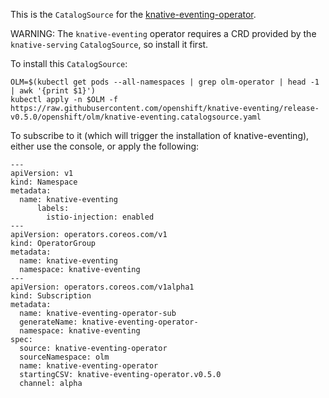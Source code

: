 
This is the `CatalogSource` for the
[knative-eventing-operator](https://github.com/openshift-knative/knative-eventing-operator).

WARNING: The `knative-eventing` operator requires a CRD provided by the
`knative-serving` `CatalogSource`, so install it first.

To install this `CatalogSource`:

    OLM=$(kubectl get pods --all-namespaces | grep olm-operator | head -1 | awk '{print $1}')
    kubectl apply -n $OLM -f https://raw.githubusercontent.com/openshift/knative-eventing/release-v0.5.0/openshift/olm/knative-eventing.catalogsource.yaml

To subscribe to it (which will trigger the installation of
knative-eventing), either use the console, or apply the following:

	---
	apiVersion: v1
	kind: Namespace
	metadata:
	  name: knative-eventing
          labels:
            istio-injection: enabled
	---
	apiVersion: operators.coreos.com/v1
	kind: OperatorGroup
	metadata:
	  name: knative-eventing
	  namespace: knative-eventing
	---
	apiVersion: operators.coreos.com/v1alpha1
	kind: Subscription
	metadata:
	  name: knative-eventing-operator-sub
	  generateName: knative-eventing-operator-
	  namespace: knative-eventing
	spec:
	  source: knative-eventing-operator
	  sourceNamespace: olm
	  name: knative-eventing-operator
	  startingCSV: knative-eventing-operator.v0.5.0
	  channel: alpha
